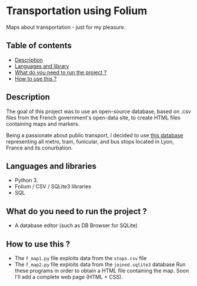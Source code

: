 # Transportation using Folium
Maps about transportation - just for my pleasure.

## Table of contents
* [Description](#description)
* [Languages and library](#languages-and-library)
* [What do you need to run the project ?](#what-do-you-need-to-run-the-project)
* [How to use this ?](#how-to-use-this)

## Description
The goal of this project was to use an open-source database, based on .csv files from the French government's open-data site, to create HTML files containing maps and markers.

Being a passionate about public transport, I decided to use [this database](https://data.grandlyon.com/jeux-de-donnees/points-arret-reseau-transports-commun-lyonnais/info) representing all metro, tram, funicular, and bus stops located in Lyon, France and its conurbation.

## Languages and libraries
* Python 3.
* Folium / CSV / SQLite3 libraries
* SQL

## What do you need to run the project ?
* A database editor (such as DB Browser for SQLite)

## How to use this ?
* The `f_map1.py` file exploits data from the `stops.csv` file
* The `f_map2.py` file exploits data from the `joined.sqlite3` database
Run these programs in order to obtain a HTML file containing the map. Soon I'll add a complete web page (HTML + CSS).
